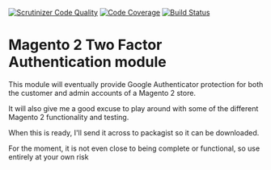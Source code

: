 [![Scrutinizer Code Quality](https://scrutinizer-ci.com/g/rossmitchell/module-twofactor/badges/quality-score.png?b=master)](https://scrutinizer-ci.com/g/rossmitchell/module-twofactor/?branch=master) [![Code Coverage](https://scrutinizer-ci.com/g/rossmitchell/module-twofactor/badges/coverage.png?b=master)](https://scrutinizer-ci.com/g/rossmitchell/module-twofactor/?branch=master) [![Build Status](https://scrutinizer-ci.com/g/rossmitchell/module-twofactor/badges/build.png?b=master)](https://scrutinizer-ci.com/g/rossmitchell/module-twofactor/build-status/master)

Magento 2 Two Factor Authentication module
==========================================
 
This module will eventually provide Google Authenticator protection for both the customer and admin accounts of a 
Magento 2 store.

It will also give me a good excuse to play around with some of the different Magento 2 functionality and testing.

When this is ready, I'll send it across to packagist so it can be downloaded. 
 
For the moment, it is not even close to being complete or functional, so use entirely at your own risk
 
